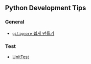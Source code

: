 ## Python Development Tips

### General
 * [`gitignore` 쉽게 만들기](./gitignore.md)
 
### Test
  * [UnitTest](./unittest.md)

